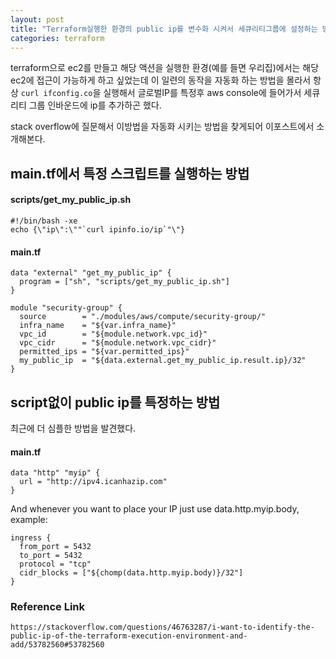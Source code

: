 ```yaml
---
layout: post
title: "Terraform실행한 환경의 public ip를 변수화 시켜서 세큐리티그룹에 설정하는 방법"
categories: terraform
---
```


terraform으로 ec2를 만들고 해당 액션을 실행한 환경(예를 들면 우리집)에서는 해당 ec2에 접근이 가능하게 하고 싶었는데
이 일련의 동작을 자동화 하는 방법을 몰라서 항상 `curl ifconfig.co`을 실행해서 글로벌IP를 특정후
aws console에 들어가서 세큐리티 그룹 인바운드에 ip를 추가하곤 했다.

stack overflow에 질문해서 이방법을 자동화 시키는 방법을 찾게되어 이포스트에서 소개해본다.

## main.tf에서 특정 스크립트를 실행하는 방법

#### scripts/get_my_public_ip.sh

```
#!/bin/bash -xe
echo {\"ip\":\""`curl ipinfo.io/ip`"\"}
```

#### main.tf

```
data "external" "get_my_public_ip" {
  program = ["sh", "scripts/get_my_public_ip.sh"]
}

module "security-group" {
  source        = "./modules/aws/compute/security-group/"
  infra_name    = "${var.infra_name}"
  vpc_id        = "${module.network.vpc_id}"
  vpc_cidr      = "${module.network.vpc_cidr}"
  permitted_ips = "${var.permitted_ips}"
  my_public_ip  = "${data.external.get_my_public_ip.result.ip}/32"
}
```

## script없이 public ip를 특정하는 방법

최근에 더 심플한 방법을 발견했다.

#### main.tf

```
data "http" "myip" {
  url = "http://ipv4.icanhazip.com"
}
```

And whenever you want to place your IP just use data.http.myip.body, example:

```
ingress {
  from_port = 5432
  to_port = 5432
  protocol = "tcp"
  cidr_blocks = ["${chomp(data.http.myip.body)}/32"]
}
```

### Reference Link

```
https://stackoverflow.com/questions/46763287/i-want-to-identify-the-public-ip-of-the-terraform-execution-environment-and-add/53782560#53782560
```
